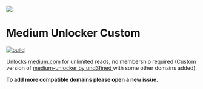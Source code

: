 ![](https://github.com/gioxx/medium-unlocker-custom/raw/main/public/medium-128.png)
# Medium Unlocker Custom

[![build](https://github.com/gioxx/medium-unlocker-custom/actions/workflows/ci.yml/badge.svg)](https://github.com/gioxx/medium-unlocker-custom/actions/workflows/ci.yml)

Unlocks [medium.com](https://medium.com) for unlimited reads, no membership required (Custom version of [medium-unlocker by und3fined ](https://github.com/und3fined/medium-unlocker) with some other domains added).

**To add more compatible domains please open a new issue.**
